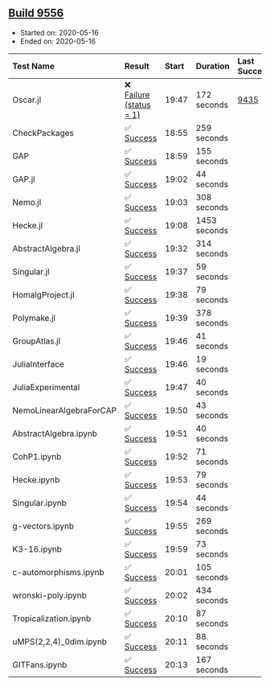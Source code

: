 ## [Build 9556](https://oscarci.mathematik.uni-kl.de/job/oscar/9556/)

* Started on: 2020-05-16
* Ended on: 2020-05-16

| Test Name    | Result | Start | Duration | Last Success | First Failure |
|:-------------|:-------|:------|:---------|:-------------|:--------------|
| Oscar.jl | ❌ [Failure (status = 1)](https://oscarci.mathematik.uni-kl.de/job/oscar/9556/artifact/logs/build-9556/Oscar.jl.log) | 19:47 | 172 seconds | [9435](https://oscarci.mathematik.uni-kl.de/job/oscar/9435/) | [9436](https://oscarci.mathematik.uni-kl.de/job/oscar/9436/) |
| CheckPackages | ✅ [Success](https://oscarci.mathematik.uni-kl.de/job/oscar/9556/artifact/logs/build-9556/CheckPackages.log) | 18:55 | 259 seconds |  |  |
| GAP | ✅ [Success](https://oscarci.mathematik.uni-kl.de/job/oscar/9556/artifact/logs/build-9556/GAP.log) | 18:59 | 155 seconds |  |  |
| GAP.jl | ✅ [Success](https://oscarci.mathematik.uni-kl.de/job/oscar/9556/artifact/logs/build-9556/GAP.jl.log) | 19:02 | 44 seconds |  |  |
| Nemo.jl | ✅ [Success](https://oscarci.mathematik.uni-kl.de/job/oscar/9556/artifact/logs/build-9556/Nemo.jl.log) | 19:03 | 308 seconds |  |  |
| Hecke.jl | ✅ [Success](https://oscarci.mathematik.uni-kl.de/job/oscar/9556/artifact/logs/build-9556/Hecke.jl.log) | 19:08 | 1453 seconds |  |  |
| AbstractAlgebra.jl | ✅ [Success](https://oscarci.mathematik.uni-kl.de/job/oscar/9556/artifact/logs/build-9556/AbstractAlgebra.jl.log) | 19:32 | 314 seconds |  |  |
| Singular.jl | ✅ [Success](https://oscarci.mathematik.uni-kl.de/job/oscar/9556/artifact/logs/build-9556/Singular.jl.log) | 19:37 | 59 seconds |  |  |
| HomalgProject.jl | ✅ [Success](https://oscarci.mathematik.uni-kl.de/job/oscar/9556/artifact/logs/build-9556/HomalgProject.jl.log) | 19:38 | 79 seconds |  |  |
| Polymake.jl | ✅ [Success](https://oscarci.mathematik.uni-kl.de/job/oscar/9556/artifact/logs/build-9556/Polymake.jl.log) | 19:39 | 378 seconds |  |  |
| GroupAtlas.jl | ✅ [Success](https://oscarci.mathematik.uni-kl.de/job/oscar/9556/artifact/logs/build-9556/GroupAtlas.jl.log) | 19:46 | 41 seconds |  |  |
| JuliaInterface | ✅ [Success](https://oscarci.mathematik.uni-kl.de/job/oscar/9556/artifact/logs/build-9556/JuliaInterface.log) | 19:46 | 19 seconds |  |  |
| JuliaExperimental | ✅ [Success](https://oscarci.mathematik.uni-kl.de/job/oscar/9556/artifact/logs/build-9556/JuliaExperimental.log) | 19:47 | 40 seconds |  |  |
| NemoLinearAlgebraForCAP | ✅ [Success](https://oscarci.mathematik.uni-kl.de/job/oscar/9556/artifact/logs/build-9556/NemoLinearAlgebraForCAP.log) | 19:50 | 43 seconds |  |  |
| AbstractAlgebra.ipynb | ✅ [Success](https://oscarci.mathematik.uni-kl.de/job/oscar/9556/artifact/logs/build-9556/AbstractAlgebra.ipynb.log) | 19:51 | 40 seconds |  |  |
| CohP1.ipynb | ✅ [Success](https://oscarci.mathematik.uni-kl.de/job/oscar/9556/artifact/logs/build-9556/CohP1.ipynb.log) | 19:52 | 71 seconds |  |  |
| Hecke.ipynb | ✅ [Success](https://oscarci.mathematik.uni-kl.de/job/oscar/9556/artifact/logs/build-9556/Hecke.ipynb.log) | 19:53 | 79 seconds |  |  |
| Singular.ipynb | ✅ [Success](https://oscarci.mathematik.uni-kl.de/job/oscar/9556/artifact/logs/build-9556/Singular.ipynb.log) | 19:54 | 44 seconds |  |  |
| g-vectors.ipynb | ✅ [Success](https://oscarci.mathematik.uni-kl.de/job/oscar/9556/artifact/logs/build-9556/g-vectors.ipynb.log) | 19:55 | 269 seconds |  |  |
| K3-16.ipynb | ✅ [Success](https://oscarci.mathematik.uni-kl.de/job/oscar/9556/artifact/logs/build-9556/K3-16.ipynb.log) | 19:59 | 73 seconds |  |  |
| c-automorphisms.ipynb | ✅ [Success](https://oscarci.mathematik.uni-kl.de/job/oscar/9556/artifact/logs/build-9556/c-automorphisms.ipynb.log) | 20:01 | 105 seconds |  |  |
| wronski-poly.ipynb | ✅ [Success](https://oscarci.mathematik.uni-kl.de/job/oscar/9556/artifact/logs/build-9556/wronski-poly.ipynb.log) | 20:02 | 434 seconds |  |  |
| Tropicalization.ipynb | ✅ [Success](https://oscarci.mathematik.uni-kl.de/job/oscar/9556/artifact/logs/build-9556/Tropicalization.ipynb.log) | 20:10 | 87 seconds |  |  |
| uMPS(2,2,4)_0dim.ipynb | ✅ [Success](https://oscarci.mathematik.uni-kl.de/job/oscar/9556/artifact/logs/build-9556/uMPS-2-2-4-_0dim.ipynb.log) | 20:11 | 88 seconds |  |  |
| GITFans.ipynb | ✅ [Success](https://oscarci.mathematik.uni-kl.de/job/oscar/9556/artifact/logs/build-9556/GITFans.ipynb.log) | 20:13 | 167 seconds |  |  |
